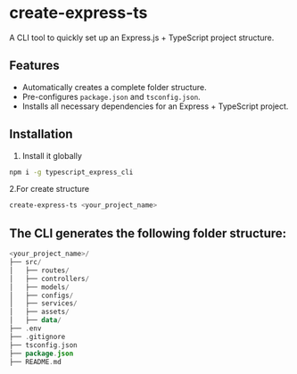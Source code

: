 # create-express-ts

A CLI tool to quickly set up an Express.js + TypeScript project structure.

## Features
- Automatically creates a complete folder structure.
- Pre-configures `package.json` and `tsconfig.json`.
- Installs all necessary dependencies for an Express + TypeScript project.

## Installation
1. Install it globally
```bash
npm i -g typescript_express_cli
```
2.For create structure
```bash
create-express-ts <your_project_name>
```

## The CLI generates the following folder structure:

```kotlin
<your_project_name>/
├── src/
│   ├── routes/
│   ├── controllers/
│   ├── models/
│   ├── configs/
│   ├── services/
│   ├── assets/
│   ├── data/
├── .env
├── .gitignore
├── tsconfig.json
├── package.json
├── README.md
```